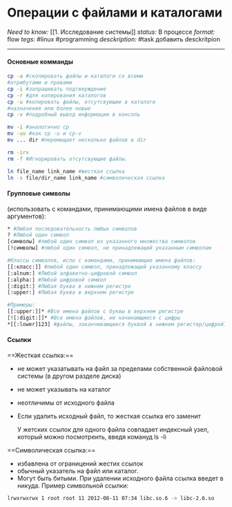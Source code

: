 # Операции с файлами и каталогами
*Need to know:* [[1. Исследование системы]]
*status:* В процессе
*format:* flow
*tegs:* #linux #programming 
*desckription:* #task добавить desckritpion

---
#### Основные комманды
```bash
cp -a #скопировать файлы и каталоги со всеми 
#атрибутами и правами
cp -i #запрашивать подтверждение
cp -r #для копирования каталогов
cp -u #копировать файлы, отсутсвующие в каталоге 
#назначения или более новые
cp -v #подробный вывод информации в консоль

mv -i #аналогично cp
mv -uv #как cp -u и cp-v
mv ... dir #перемещает несколько файлов в dir

rm -irv
rm -f #Игнорировать отсутсвующие файлы.

ln file_name link_name #жесткая ссылка
ln -s file/dir_name link_name #символическая ссылка
```

#### Групповые символы
(использовать с командами, принимающими имена файлов в виде аргументов):
```bash
* #Любая последовательность любых символов
? #Любой один символ
[символы] #любой один символ из указанного множества символов
[!символы] #любой один символ, не принадлежащий указанным символам

#Классы символов, испо с командами, принимающие имена файлов:
[[:класс:]] #любой один символ, принадлежащий указанному классу
[:alnum:] #Любой алфавитно-цифровой символ
[:alpha:] #Любой цифровой символ
[:digit:] #Любая буква в нижнем регистре
[:upper:] #Любая буква в верхнем регистре

#Примеры:
[[:upper:]]* #Все имена файлов с буквы в верхнем регистре
[![:digit:]]* #Все имена файлов, не начинающиеся с цифры
*[[:lower]123] #файлы, заканчивающиеся буквой в нижнем регистер/цифрой123
```

#### Ссылки
==Жесткая ссылка:==
- не может указатывать на файл за пределами собственной файловой системы (в другом разделе диска)
- не может указывать на каталог
- неотличимы от исходного файла 
- Если удалить исходный файл, то жесткая ссылка его заменит

	У жетских ссылок для одного файла совпадает индексный узел, который можно посмотреить, введя комануд ls -li

==Символическая ссылка:==
- избавлена от ограницений жестих ссылок
- обычный указатель на файл или каталог.
- Могут быть битыми. При удалении исходного файла ссылка введет в никуда.
Пример символьной ссылки:
```bash
lrwxrwxrwx 1 root root 11 2012-08-11 07:34 libc.so.6 -> libc-2.6.so
```